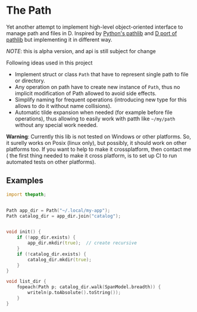 # The Path

Yet another attempt to implement high-level object-oriented interface
to manage path and files in D.
Inspired by [Python's pathlib](https://docs.python.org/3/library/pathlib.html)
and [D port of pathlib](https://code.dlang.org/packages/pathlib) but
implementing it in different way.

*NOTE*: this is alpha version, and api is still subject for change

Following ideas used in this project
- Implement struct or class `Path` that have to represent
  single path to file or directory.
- Any operation on path have to create new instance of `Path`,
  thus no implicit modification of Path allowed to avoid side effects.
- Simplify naming for frequent operations
  (introducing new type for this allows to do it without name collisions).
- Automatic tilde expansion when needed (for example before file operations),
  thus allowing to easily work with patth like `~/my/path`
  without any special work needed.

**Warning**: Currently this lib is not tested on Windows or other platforms.
So, it surelly works on Posix (linux only), but possibly,
it should work on other platforms too.
If you want to help to make it crossplatform, then contact me (
the first thing needed to make it cross platform, is to set up CI to run
automated tests on other platforms).


## Examples

```d
import thepath;


Path app_dir = Path("~/.local/my-app");
Path catalog_dir = app_dir.join("catalog");


void init() {
    if (!app_dir.exists) {
        app_dir.mkdir(true);  // create recursive
    }
    if (!catalog_dir.exists) {
        catalog_dir.mkdir(true);
    }
}

void list_dir {
    fopeach(Path p; catalog_dir.walk(SpanModel.breadth)) {
        writeln(p.toAbsolute().toString());
    }
}
```
